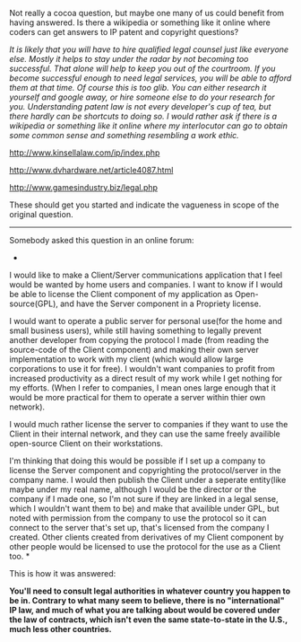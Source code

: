 Not really a cocoa question, but maybe one many of us could benefit from having answered.  Is there a wikipedia or something like it online where coders can get answers to IP patent and copyright questions?

*It is likely that you will have to hire qualified legal counsel just like everyone else. Mostly it helps to stay under the radar by not becoming too successful. That alone will help to keep you out of the courtroom. If you become successful enough to need legal services, you will be able to afford them at that time. Of course this is too glib. You can either research it yourself and google away, or hire someone else to do your research for you. Understanding patent law is not every developer's cup of tea, but there hardly can be shortcuts to doing so. I would rather ask if there is a wikipedia or something like it online where my interlocutor can go to obtain some common sense and something resembling a work ethic.*

http://www.kinsellalaw.com/ip/index.php

http://www.dvhardware.net/article4087.html

http://www.gamesindustry.biz/legal.php

These should get you started and indicate the vagueness in scope of the original question.

----

Somebody asked this question in an online forum:

*
I would like to make a Client/Server communications application that I feel would be wanted by home users and companies. I want to know if I would be able to license the Client component of my application as Open-source(GPL), and have the Server component in a Propriety license.

I would want to operate a public server for personal use(for the home and small business users), while still having something to legally prevent another developer from copying the protocol I made (from reading the source-code of the Client component) and making their own server implementation to work with my client (which would allow large corporations to use it for free). I wouldn't want companies to profit from increased productivity as a direct result of my work while I get nothing for my efforts. (When I refer to companies, I mean ones large enough that it would be more practical for them to operate a server within thier own network).

I would much rather license the server to companies if they want to use the Client in their internal network, and they can use the same freely availible open-source Client on their workstations.

I'm thinking that doing this would be possible if I set up a company to license the Server component and copyrighting the protocol/server in the company name. I would then publish the Client under a seperate entity(like maybe under my real name, although I would be the director or the company if I made one, so I'm not sure if they are linked in a legal sense, which I wouldn't want them to be) and make that availible under GPL, but noted with permission from the company to use the protocol so it can connect to the server that's set up, that's licensed from the company I created. Other clients created from derivatives of my Client component by other people would be licensed to use the protocol for the use as a Client too.
*

This is how it was answered:

**You'll need to consult legal authorities in whatever country you happen to be in. Contrary to what many seem to believe, there is no "international" IP law, and much of what you are talking about would be covered under the law of contracts, which isn't even the same state-to-state in the U.S., much less other countries.**